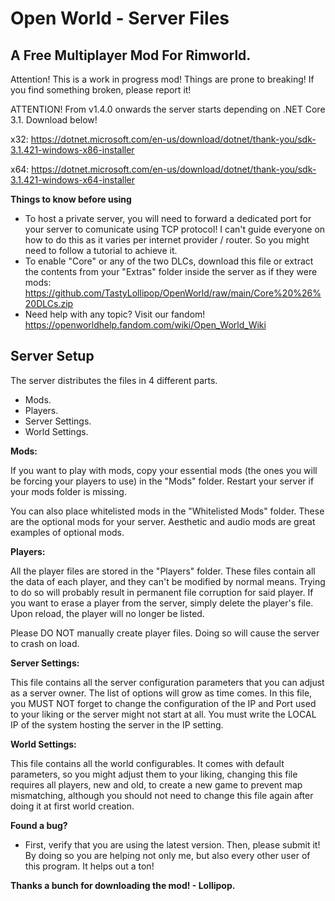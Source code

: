 # Open World - Server Files
## A Free Multiplayer Mod For Rimworld.

Attention! This is a work in progress mod! Things are prone to breaking! If you find something broken, please report it!

ATTENTION! From v1.4.0 onwards the server starts depending on .NET Core 3.1. Download below!

x32: https://dotnet.microsoft.com/en-us/download/dotnet/thank-you/sdk-3.1.421-windows-x86-installer

x64: https://dotnet.microsoft.com/en-us/download/dotnet/thank-you/sdk-3.1.421-windows-x64-installer

**Things to know before using**
- To host a private server, you will need to forward a dedicated port for your server to comunicate using TCP protocol! I can't guide everyone on how to do this as it varies per internet provider / router. So you might need to follow a tutorial to achieve it.
- To enable "Core" or any of the two DLCs, download this file or extract the contents from your "Extras" folder inside the server as if they were mods: https://github.com/TastyLollipop/OpenWorld/raw/main/Core%20%26%20DLCs.zip
- Need help with any topic? Visit our fandom! https://openworldhelp.fandom.com/wiki/Open_World_Wiki

## Server Setup
The server distributes the files in 4 different parts.
- Mods.
- Players.
- Server Settings.
- World Settings.

**Mods:**

If you want to play with mods, copy your essential mods (the ones you will be forcing your players to use) in the "Mods" folder. Restart your server if your mods folder is missing.

You can also place whitelisted mods in the "Whitelisted Mods" folder. These are the optional mods for your server. Aesthetic and audio mods are great examples of optional mods.

**Players:**

All the player files are stored in the "Players" folder. These files contain all the data of each player, and they can't be modified by normal means. Trying to do so will probably result in permanent file corruption for said player. If you want to erase a player from the server, simply delete the player's file. Upon reload, the player will no longer be listed.

Please DO NOT manually create player files. Doing so will cause the server to crash on load.

**Server Settings:**

This file contains all the server configuration parameters that you can adjust as a server owner. The list of options will grow as time comes. In this file, you MUST NOT forget to change the configuration of the IP and Port used to your liking or the server might not start at all. You must write the LOCAL IP of the system hosting the server in the IP setting.

**World Settings:**

This file contains all the world configurables. It comes with default parameters, so you might adjust them to your liking, changing this file requires all players, new and old, to create a new game to prevent map mismatching, although you should not need to change this file again after doing it at first world creation.

**Found a bug?**
- First, verify that you are using the latest version. Then, please submit it! By doing so you are helping not only me, but also every other user of this program. It helps out a ton!

**Thanks a bunch for downloading the mod! - Lollipop.**
